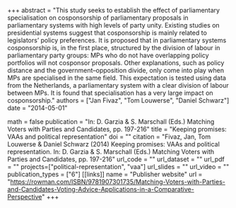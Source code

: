 +++
abstract = "This study seeks to establish the effect of parliamentary specialisation on cosponsorship of parliamentary proposals in parliamentary systems with high levels of party unity. Existing studies on presidential systems suggest that cosponsorship is mainly related to legislators’ policy preferences. It is proposed that in parliamentary systems cosponsorship is, in the first place, structured by the division of labour in parliamentary party groups: MPs who do not have overlapping policy portfolios will not cosponsor proposals. Other explanations, such as policy distance and the government–opposition divide, only come into play when MPs are specialised in the same field. This expectation is tested using data from the Netherlands, a parliamentary system with a clear division of labour between MPs. It is found that specialisation has a very large impact on cosponsorship."
authors = ["Jan Fivaz", "Tom Louwerse", "Daniel Schwarz"]
date = "2014-05-01"

math = false
publication = "In: D. Garzia & S. Marschall (Eds.) Matching Voters with Parties and Candidates, pp. 197-216"
title = "Keeping promises: VAAs and political representation"
doi = ""
citation = "Fivaz, Jan, Tom Louwerse & Daniel Schwarz (2014) Keeping promises: VAAs and political representation. In: D. Garzia & S. Marschall (Eds.) Matching Voters with Parties and Candidates, pp. 197-216"
url_code = ""
url_dataset = ""
url_pdf = ""
projects=["political-representation", "vaa"]
url_slides = ""
url_video = ""
publication_types = ["6"]
[[links]]
  name = "Publisher website"
  url = "https://rowman.com/ISBN/9781907301735/Matching-Voters-with-Parties-and-Candidates-Voting-Advice-Applications-in-a-Comparative-Perspective"
+++
